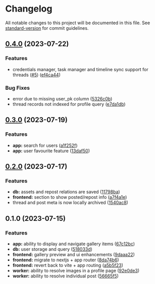 # Changelog

All notable changes to this project will be documented in this file. See [standard-version](https://github.com/conventional-changelog/standard-version) for commit guidelines.

## [0.4.0](https://github.com/suvam0451/dhaaga/compare/v0.3.0...v0.4.0) (2023-07-22)


### Features

* credentials manager, task manager and timeline sync support for threads ([#5](https://github.com/suvam0451/dhaaga/issues/5)) ([ef4ca44](https://github.com/suvam0451/dhaaga/commit/ef4ca4434339f6bb93260c6c9c0ee98179f4866b))


### Bug Fixes

* error due to missing user_pk column ([5326c0b](https://github.com/suvam0451/dhaaga/commit/5326c0b319b16eb6067482e07a89842dc48c7d4a))
* thread records not indexed for profile query ([e7da1db](https://github.com/suvam0451/dhaaga/commit/e7da1db367f246bcbbcb4550c1b571dd0cb9a738))

## [0.3.0](https://github.com/suvam0451/prototype-instagram-threads-browser/compare/v0.2.0...v0.3.0) (2023-07-19)


### Features

* **app:** search for users ([a1f252f](https://github.com/suvam0451/prototype-instagram-threads-browser/commit/a1f252f48bfa6e2cb4a5a0e6d7443bda54d0b0d6))
* **app:** user favourite feature ([13daf50](https://github.com/suvam0451/prototype-instagram-threads-browser/commit/13daf50f623cf9b407c2ca83d77dbd5207666277))

## [0.2.0](https://github.com/suvam0451/prototype-instagram-threads-browser/compare/v0.1.0...v0.2.0) (2023-07-17)


### Features

* **db:** assets and repost relations are saved ([11798ba](https://github.com/suvam0451/prototype-instagram-threads-browser/commit/11798ba6759316dd49b0c3d3eb235f59a7d0a5bf))
* **frontend:** section to show posted/repost info ([a7f4a1e](https://github.com/suvam0451/prototype-instagram-threads-browser/commit/a7f4a1ee9b75876c0c09a1e295467faaa1734574))
* thread and post meta is now locally archived ([1540ac8](https://github.com/suvam0451/prototype-instagram-threads-browser/commit/1540ac87e73218b7dd45fb1c5a55271a7b5528ff))

## 0.1.0 (2023-07-15)


### Features

* **app:** ability to display and navigate gallery items ([67c12bc](https://github.com/suvam0451/prototype-instagram-threads-browser/commit/67c12bcd8480437ff5925fb8145aa7714926e901))
* **db:** user storage and query ([518033d](https://github.com/suvam0451/prototype-instagram-threads-browser/commit/518033d260f8a6c631022980f0cca14095d9f39f))
* **frontend:** gallery preview and ui enhancements ([9daaa22](https://github.com/suvam0451/prototype-instagram-threads-browser/commit/9daaa229304788b0f9a9990e9c5364abb1cd4810))
* **frontend:** migrate to nextjs + app router ([8da74b6](https://github.com/suvam0451/prototype-instagram-threads-browser/commit/8da74b6b25fe7a551967254c9b1cdcad7b71c254))
* **frontend:** revert back to vite + app routing ([a5b5f23](https://github.com/suvam0451/prototype-instagram-threads-browser/commit/a5b5f23e7e835ac9357f33752524a1bc3f184d17))
* **worker:** ability to resolve images in a profile page ([92e0de3](https://github.com/suvam0451/prototype-instagram-threads-browser/commit/92e0de3761691bca8ef4249efd2ce44259077cfe))
* **worker:** ability to resolve individual post ([56665f5](https://github.com/suvam0451/prototype-instagram-threads-browser/commit/56665f55eae0fa4054052d8fb2bc142f2fff28b2))